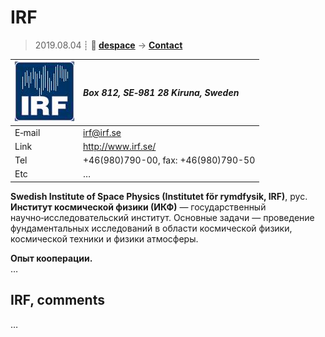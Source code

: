 # IRF
> 2019.08.04 ┊ **🚀 [despace](index.md)** → **[Contact](contact.md)**

|[![](f/contact/i/irf_logo1_thumb.jpg)](f/contact/i/irf_logo1.png)|*Box 812, SE‑981 28 Kiruna, Sweden*|
|:--|:--|
|E‑mail| <irf@irf.se> |
|Link| <http://www.irf.se/>  |
|Tel| +46(980)790-00, fax: +46(980)790-50  |
|Etc| … |

**Swedish Institute of Space Physics (Institutet för rymdfysik, IRF)**, рус. **Институт космической физики (ИКФ)** — государственный научно‑исследовательский институт. Основные задачи — проведение фундаментальных исследований в области космической физики, космической техники и физики атмосферы.

**Опыт кооперации.**  
…


<p style="page-break-after:always"> </p>

## IRF, comments

…
